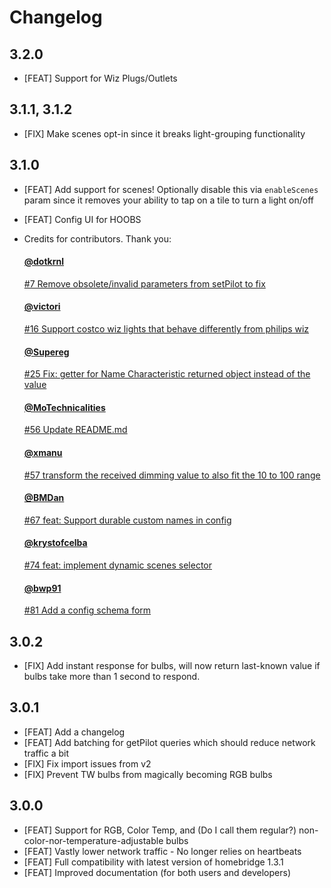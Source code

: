 # Changelog

## 3.2.0
- [FEAT] Support for Wiz Plugs/Outlets

## 3.1.1, 3.1.2
- [FIX] Make scenes opt-in since it breaks light-grouping functionality

## 3.1.0
- [FEAT] Add support for scenes! Optionally disable this via `enableScenes` param since it removes your ability to tap on a tile to turn a light on/off
- [FEAT] Config UI for HOOBS
- Credits for contributors. Thank you:
    #### [@dotkrnl](https://github.com/dotkrnl)
    [#7 Remove obsolete/invalid parameters from setPilot to fix](https://github.com/kpsuperplane/homebridge-wiz-lan/pull/7)

    #### [@victori](https://github.com/victori)
    [#16 Support costco wiz lights that behave differently from philips wiz](https://github.com/kpsuperplane/homebridge-wiz-lan/pull/16)

    #### [@Supereg](https://github.com/supereg)
    [#25 Fix: getter for Name Characteristic returned object instead of the value](https://github.com/kpsuperplane/homebridge-wiz-lan/pull/25)

    #### [@MoTechnicalities](https://github.com/motechnicalities)
    [#56 Update README.md](https://github.com/kpsuperplane/homebridge-wiz-lan/pull/56)

    #### [@xmanu](https://github.com/xmanu)
    [#57 transform the received dimming value to also fit the 10 to 100 range](https://github.com/kpsuperplane/homebridge-wiz-lan/pull/57)

    #### [@BMDan](https://github.com/bmdan)
    [#67 feat: Support durable custom names in config](https://github.com/kpsuperplane/homebridge-wiz-lan/pull/67)

    #### [@krystofcelba](https://github.com/krystofcelba)
    [#74 feat: implement dynamic scenes selector](https://github.com/kpsuperplane/homebridge-wiz-lan/pull/74)

    #### [@bwp91](https://github.com/bwp91)
    [#81 Add a config schema form](https://github.com/kpsuperplane/homebridge-wiz-lan/pull/81)

## 3.0.2
- [FIX] Add instant response for bulbs, will now return last-known value if bulbs take more than 1 second to respond.

## 3.0.1
- [FEAT] Add a changelog
- [FEAT] Add batching for getPilot queries which should reduce network traffic a bit
- [FIX] Fix import issues from v2
- [FIX] Prevent TW bulbs from magically becoming RGB bulbs

## 3.0.0

- [FEAT] Support for RGB, Color Temp, and (Do I call them regular?) non-color-nor-temperature-adjustable bulbs
- [FEAT] Vastly lower network traffic - No longer relies on heartbeats
- [FEAT] Full compatibility with latest version of homebridge 1.3.1
- [FEAT] Improved documentation (for both users and developers)